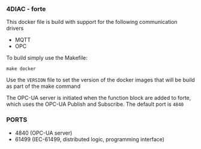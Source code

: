 <!--
SPDX-FileCopyrightText: 2021 Belcan Advanced Solutions

SPDX-License-Identifier: Apache-2.0
-->

### 4DIAC - forte

This docker file is build with support for the following communication drivers 

- MQTT 
- OPC 

To build simply use the Makefile:

`make docker`

Use the `VERSION` file to set the version of the docker images that will be build as part of the make command

The OPC-UA server is initiated when the function block are added to forte, which uses the OPC-UA Publish and Subscribe. The default port is `4840` 

### PORTS

- 4840 (OPC-UA server)
- 61499 (IEC-61499, distributed logic, programming interface)
